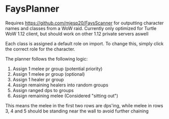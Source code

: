 # FaysPlanner

Requires https://github.com/mjesp20/FaysScanner for outputting character names and classes from a WoW raid. Currently only optimized for Turtle WoW 1.12 client, but should work on other 1.12 private servers aswell

Each class is assigned a default role on import. To change this, simply click the correct role for the character.

The planner follows the following logic:

1. Assign 1 melee pr group (potential priority)
2. Assign 1 melee pr group (optional)
3. Assign 1 healer pr group
4. Assign remaining healers into random groups
5. Assign ranged dps to groups
6. Assign remaining melee (Considered "sitting out")

This means the melee in the first two rows are dps'ing, while melee in rows 3, 4 and 5 should be standing near the wall to avoid further chaining
